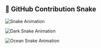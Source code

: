 ## 🐍 GitHub Contribution Snake

![Snake Animation](https://raw.githubusercontent.com/yasuo72/.github/workflows//main/dist/github-snake.svg)

![Dark Snake Animation](https://raw.githubusercontent.com/your-username/your-repo/main/dist/github-snake-dark.svg)

![Ocean Snake Animation](https://raw.githubusercontent.com/your-username/your-repo/main/dist/ocean.gif)
